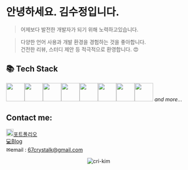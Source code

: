 # 안녕하세요. 김수정입니다.
> 어제보다 발전한 개발자가 되기 위해 노력하고있습니다.

> 다양한 언어 사용과 개발 환경을 경험하는 것을 좋아합니다.  
> 건전한 리뷰, 스터디 제안 등 적극적으로 환영합니다. 😍
## 📚 Tech Stack
<img src="https://cdn.rawgit.com/konpa/devicon/master/icons/java/java-plain.svg" width="50px" height="50px"/><img src="https://cdn.rawgit.com/konpa/devicon/master/icons/javascript/javascript-plain.svg" width="50px" height="50px"/><img src="https://cdn.rawgit.com/konpa/devicon/master/icons/typescript/typescript-plain.svg" width="50px" height="50px"/><img src="https://cdn.rawgit.com/konpa/devicon/master/icons/css3/css3-plain.svg" width="50px" height="50px"/><img src="https://cdn.rawgit.com/konpa/devicon/master/icons/go/go-plain.svg" width="50px" height="50px"/><img src="https://cdn.rawgit.com/konpa/devicon/master/icons/python/python-plain.svg" width="50px" height="50px"/><img src="https://cdn.rawgit.com/konpa/devicon/master/icons/cplusplus/cplusplus-plain.svg" width="50px" height="50px"/><img src="https://cdn.rawgit.com/konpa/devicon/master/icons/php/php-plain.svg" width="50px" height="50px"/>
*and more...*
<!-- Footer -->
## Contact me: 
  [<img src="https://cdn.rawgit.com/konpa/devicon/master/icons/github/github-original.svg" width="20px" height="20px"/>포트폴리오](https://cri-kim.github.io/portfolio)  
  [💻Blog](https://67crystalk.tistory.com/)  
  ✉email : 67crystalk@gmail.com
  <p align="center"> <img src="https://komarev.com/ghpvc/?username=cri-kim&label=Profile%20views&color=0e75b6&style=flat" alt="cri-kim" /> </p>
